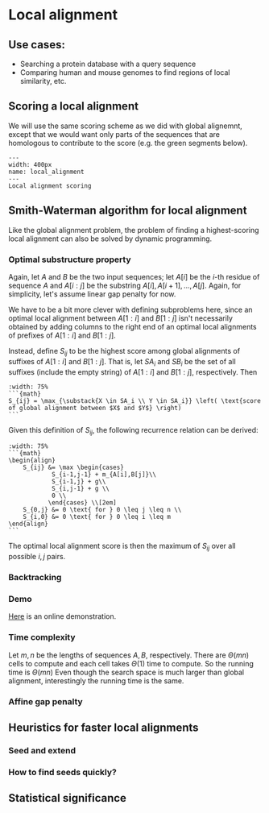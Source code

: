 # Local alignment

## Use cases:
 - Searching a protein database with a query sequence
 - Comparing human and mouse genomes to find regions of local similarity, etc.

## Scoring a local alignment
We will use the same scoring scheme as we did with global alignemnt, except that we would want only parts of the sequences that are homologous to contribute to the score (e.g. the green segments below). 
```{figure} ./images/local_alignment.svg
---
width: 400px
name: local_alignment
---
Local alignment scoring
```

## Smith-Waterman algorithm for local alignment
Like the global alignment problem, the problem of finding a highest-scoring local alignment can also be solved by dynamic programming.

### Optimal substructure property
Again, let $A$ and $B$ be the two input sequences; let $A[i]$ be the $i$-th residue of sequence $A$ and $A[i:j]$ be the substring $A[i], A[i+1],\ldots, A[j]$. Again, for simplicity, let's assume linear gap penalty for now.

We have to be a bit more clever with defining subproblems here, since an optimal local alignment between $A[1:i]$ and $B[1:j]$ isn't necessarily obtained by adding columns to the right end of an optimal local alignments of prefixes of $A[1:i]$ and $B[1:j]$.

Instead, define $S_{ij}$ to be the highest score among global alignments of suffixes of $A[1:i]$ and $B[1:j]$. That is, let $SA_i$ and $SB_i$  be the set of all suffixes (include the empty string) of $A[1:i]$ and  $B[1:j]$, respectively. Then 

````{card}
:width: 75%
```{math}
S_{ij} = \max_{\substack{X \in SA_i \\ Y \in SA_i}} \left( \text{score of global alignment between $X$ and $Y$} \right)
```
````

Given this definition of $S_{ij}$, the following recurrence relation can be derived:

````{card}
:width: 75%
```{math}
\begin{align}
    S_{ij} &= \max \begin{cases}
            S_{i-1,j-1} + m_{A[i],B[j]}\\
            S_{i-1,j} + g\\
            S_{i,j-1} + g \\
            0 \\
           \end{cases} \\[2em]
    S_{0,j} &= 0 \text{ for } 0 \leq j \leq n \\
    S_{i,0} &= 0 \text{ for } 0 \leq i \leq m 
\end{align}
```
````
The optimal local alignment score is then the maximum of $S_{ij}$ over all possible $i,j$ pairs.

### Backtracking

### Demo

[Here](https://rna.informatik.uni-freiburg.de/Teaching/index.jsp?toolName=Smith-Waterman) is an online demonstration.

### Time complexity
Let $m,n$ be the lengths of sequences $A,B$, respectively.
There are $\Theta(mn)$ cells to compute and each cell takes $\Theta(1)$ time to compute. 
So the running time is $\Theta(mn)$
Even though the search space is much larger than global alignment, interestingly the running time is the same.

### Affine gap penalty



## Heuristics for faster local alignments

### Seed and extend
 

### How to find seeds quickly?

## Statistical significance 